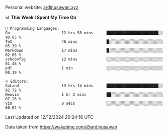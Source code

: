 Personal website: [ardinusawan.xyz](https://ardinusawan.xyz)

<!--START_SECTION:waka-->
📊 **This Week I Spent My Time On** 

```text
💬 Programming Languages: 
Go                       12 hrs 58 mins      ███████████████████████░░   90.85 % 
TeX                      46 mins             █░░░░░░░░░░░░░░░░░░░░░░░░   05.39 % 
Markdown                 17 mins             █░░░░░░░░░░░░░░░░░░░░░░░░   02.05 % 
sshconfig                12 mins             ░░░░░░░░░░░░░░░░░░░░░░░░░   01.48 % 
pdf                      1 min               ░░░░░░░░░░░░░░░░░░░░░░░░░   00.19 % 

🔥 Editors: 
GoLand                   13 hrs 14 mins      ███████████████████████░░   92.72 % 
Neovim                   1 hr 2 mins         ██░░░░░░░░░░░░░░░░░░░░░░░   07.26 % 
Vim                      0 secs              ░░░░░░░░░░░░░░░░░░░░░░░░░   00.02 % 
```


 Last Updated on 12/12/2024 20:24:16 UTC
<!--END_SECTION:waka-->
Data taken from https://wakatime.com/@ardinusawan
